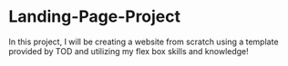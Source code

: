 # Landing-Page-Project

In this project, I will be creating a website from scratch using a template provided by TOD and utilizing my flex box skills and knowledge!